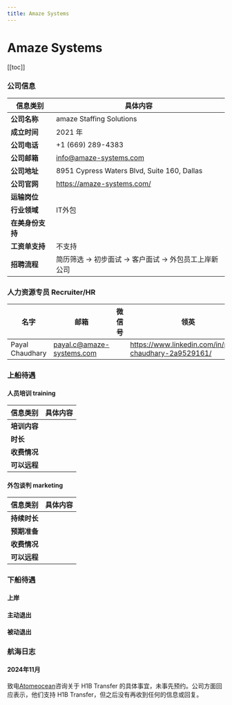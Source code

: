 ```yaml
---
title: Amaze Systems
---
```

# Amaze Systems

[[toc]]

### 公司信息
| 信息类别       | 具体内容                                        |
|------------|---------------------------------------------|
| **公司名称**   | amaze Staffing Solutions                    |
| **成立时间**   | 2021 年                                      |
| **公司电话**   | +1 (669) 289-4383                           |
| **公司邮箱**   | info@amaze-systems.com                      |
| **公司地址**   | 8951 Cypress Waters Blvd, Suite 160, Dallas |
| **公司官网**   | https://amaze-systems.com/                  |
| **运输岗位**   |                                             |
| **行业领域**   | IT外包                                        |
| **在美身份支持** |                                             |
| **工资单支持**  | 不支持                                         |
| **招聘流程**   | 简历筛选 → 初步面试 → 客户面试 → 外包员工上岸新公司              |

### 人力资源专员 Recruiter/HR


| **名字**          | **邮箱**                    | **微信号** | **领英**                                                 | **小红书** |
|-----------------|---------------------------|---------|--------------------------------------------------------|---------|
| Payal Chaudhary | payal.c@amaze-systems.com |         | https://www.linkedin.com/in/payal-chaudhary-2a9529161/ |         |

### 上船待遇

#### 人员培训 training

| 信息类别     | 具体内容 |
|----------|------|
| **培训内容** |      |
| **时长**   |      |
| **收费情况** |      |
| **可以远程** |      |

#### 外包谈判 marketing


| 信息类别     | 具体内容 |
|----------|------|
| **持续时长** |      |
| **预期准备** |      |
| **收费情况** |      |
| **可以远程** |      |

### 下船待遇

#### 上岸

#### 主动退出

#### 被动退出

### 航海日志

#### 2024年11月

致电[Atomeocean](/zhHans/direct-hire-company/atomeocean.md)咨询关于 H1B Transfer 的具体事宜，未事先预约。公司方面回应表示，他们支持 H1B 
Transfer，但之后没有再收到任何的信息或回复。